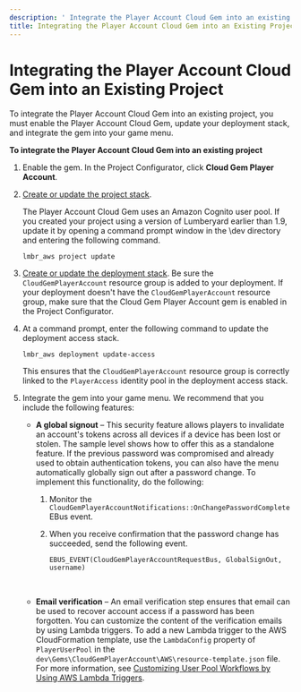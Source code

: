 ```yaml
---
description: ' Integrate the Player Account Cloud Gem into an existing &ALYlong; project. '
title: Integrating the Player Account Cloud Gem into an Existing Project
---
```

# Integrating the Player Account Cloud Gem into an Existing Project<a name="cloud-canvas-cloud-gem-player-account-integrating-existing-project"></a>

To integrate the Player Account Cloud Gem into an existing project, you must enable the Player Account Cloud Gem, update your deployment stack, and integrate the gem into your game menu\.

**To integrate the Player Account Cloud Gem into an existing project**

1. Enable the gem\. In the Project Configurator, click **Cloud Gem Player Account**\.

1. [Create or update the project stack](/docs/userguide/gems/cloud-canvas/ui-rm-project-stack.md)\.

   The Player Account Cloud Gem uses an Amazon Cognito user pool\. If you created your project using a version of Lumberyard earlier than 1\.9, update it by opening a command prompt window in the \\dev directory and entering the following command\.

   ```
   lmbr_aws project update
   ```

1. [Create or update the deployment stack](/docs/userguide/gems/cloud-canvas/ui-rm-deployments.md)\. Be sure the `CloudGemPlayerAccount` resource group is added to your deployment\. If your deployment doesn't have the `CloudGemPlayerAccount` resource group, make sure that the Cloud Gem Player Account gem is enabled in the Project Configurator\.

1. At a command prompt, enter the following command to update the deployment access stack\.

   ```
   lmbr_aws deployment update-access
   ```

   This ensures that the `CloudGemPlayerAccount` resource group is correctly linked to the `PlayerAccess` identity pool in the deployment access stack\.

1. Integrate the gem into your game menu\. We recommend that you include the following features:
   + **A global signout** – This security feature allows players to invalidate an account's tokens across all devices if a device has been lost or stolen\. The sample level shows how to offer this as a standalone feature\. If the previous password was compromised and already used to obtain authentication tokens, you can also have the menu automatically globally sign out after a password change\. To implement this functionality, do the following:

     1. Monitor the `CloudGemPlayerAccountNotifications::OnChangePasswordComplete` EBus event\.

     1. When you receive confirmation that the password change has succeeded, send the following event\.

        ```
        EBUS_EVENT(CloudGemPlayerAccountRequestBus, GlobalSignOut, username)
        ```

      
   + **Email verification** – An email verification step ensures that email can be used to recover account access if a password has been forgotten\. You can customize the content of the verification emails by using Lambda triggers\. To add a new Lambda trigger to the AWS CloudFormation template, use the `LambdaConfig` property of `PlayerUserPool` in the `dev\Gems\CloudGemPlayerAccount\AWS\resource-template.json` file\. For more information, see [Customizing User Pool Workflows by Using AWS Lambda Triggers](https://docs.aws.amazon.com/cognito/latest/developerguide/cognito-user-identity-pools-working-with-aws-lambda-triggers.html)\.